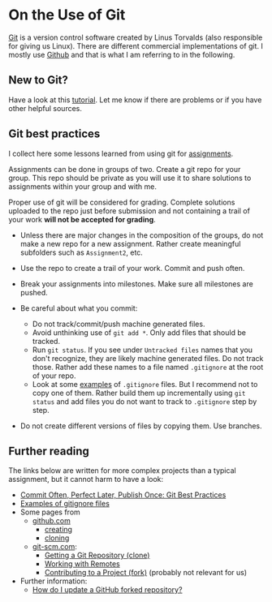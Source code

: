 # On the Use of Git

[Git](https://en.wikipedia.org/wiki/Git) is a version control software created by Linus Torvalds (also responsible for giving us Linux). There are different commercial implementations of git. I mostly use [Github](https://github.com/) and that is what I am referring to in the following.

## New to Git?

Have a look at this [tutorial](https://guides.github.com/activities/hello-world/). Let me know if there are problems or if you have other helpful sources.

## Git best practices

I collect here some lessons learned from using git for [assignments](assignments.md). 

Assignments can be done in groups of two. Create a git repo for your group. This repo should be private as you will use it to share solutions to assignments within your group and with me.

Proper use of git will be considered for grading. Complete solutions uploaded to the repo just before submission and not containing a trail of your work **will not be accepted for grading**.

- Unless there are major changes in the composition of the groups, do not make a new repo for a new assignment. Rather create meaningful subfolders such as `Assignment2`, etc.
- Use the repo to create a trail of your work. Commit and push often.
- Break your assignments into milestones. Make sure all milestones are pushed.
- Be careful about what you commit:  
   - Do not track/commit/push machine generated files. 
   - Avoid unthinking use of `git add *`. Only add files that should be tracked. 
   - Run `git status`. If you see under `Untracked files` names that you don't recognize, they are likely machine generated files. Do not track those. Rather add these names to a file named `.gitignore` at the root of your repo.
  - Look at some [examples](https://github.com/github/gitignore) of `.gitignore` files. But I recommend not to copy one of them. Rather build them up incrementally using `git status` and add files you do not want to track to `.gitignore` step by step.

- Do not create different versions of files by copying them. Use branches. 

## Further reading

The links below are written for more complex projects than a typical assignment, but it cannot harm to have a look:

- [Commit Often, Perfect Later, Publish Once: Git Best Practices](https://sethrobertson.github.io/GitBestPractices/)
- [Examples of gitignore files](https://github.com/github/gitignore)
-  Some pages from 
    - [github.com](https://help.github.com/en/github/creating-cloning-and-archiving-repositories/cloning-a-repository)
      - [creating](https://help.github.com/en/github/creating-cloning-and-archiving-repositories/creating-a-new-repository)
      - [cloning](https://help.github.com/en/github/creating-cloning-and-archiving-repositories/cloning-a-repository)
    - [git-scm.com](https://git-scm.com/):
      - [Getting a Git Repository (clone)](https://git-scm.com/book/en/v2/Git-Basics-Getting-a-Git-Repository)
      - [Working with Remotes](https://git-scm.com/book/en/v2/Git-Basics-Working-with-Remotes)
      - [Contributing to a Project (fork)](https://git-scm.com/book/en/v2/GitHub-Contributing-to-a-Project) (probably not relevant for us)
- Further information:
  - [How do I update a GitHub forked repository?](https://stackoverflow.com/questions/7244321/how-do-i-update-a-github-forked-repository)